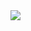 <picture>
<source 
  srcset="https://github-readme-stats.vercel.app/api?username=erritis&show_icons=true&theme=dark"
  media="(prefers-color-scheme: dark)"
/>
<source
  srcset="https://github-readme-stats.vercel.app/api?username=erritis&show_icons=true"
  media="(prefers-color-scheme: light), (prefers-color-scheme: no-preference)"
/>
<img src="https://github-readme-stats.vercel.app/api?username=erritis&show_icons=true" />
</picture>
